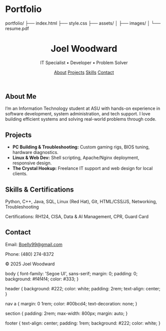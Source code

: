 # Portfolio
portfolio/ ├── index.html ├── style.css ├── assets/ │   ├── images/ │   └── resume.pdf
<!DOCTYPE html>
<html lang="en">
<head>
  <meta charset="UTF-8" />
  <meta name="viewport" content="width=device-width, initial-scale=1.0" />
  <title>Joel Woodward | IT Portfolio</title>
  <link rel="stylesheet" href="style.css" />
</head>
<body>
  <header>
    <h1>Joel Woodward</h1>
    <p>IT Specialist • Developer • Problem Solver</p>
    <nav>
      <a href="#about">About</a>
      <a href="#projects">Projects</a>
      <a href="#skills">Skills</a>
      <a href="#contact">Contact</a>
    </nav>
  </header>

  <section id="about">
    <h2>About Me</h2>
    <p>I’m an Information Technology student at ASU with hands-on experience in software development, system administration, and tech support. I love building efficient systems and solving real-world problems through code.</p>
  </section>

  <section id="projects">
    <h2>Projects</h2>
    <ul>
      <li><strong>PC Building & Troubleshooting:</strong> Custom gaming rigs, BIOS tuning, hardware diagnostics.</li>
      <li><strong>Linux & Web Dev:</strong> Shell scripting, Apache/Nginx deployment, responsive design.</li>
      <li><strong>The Crystal Hookup:</strong> Freelance IT support and web design for local clients.</li>
    </ul>
  </section>

  <section id="skills">
    <h2>Skills & Certifications</h2>
    <p>Python, C++, Java, SQL, Linux (Red Hat), Git, HTML/CSS/JS, Networking, Troubleshooting</p>
    <p>Certifications: RH124, CISA, Data & AI Management, CPR, Guard Card</p>
  </section>

  <section id="contact">
    <h2>Contact</h2>
    <p>Email: <a href="mailto:Boelly99@gmail.com">Boelly99@gmail.com</a></p>
    <p>Phone: (480) 274-8372</p>
  </section>

  <footer>
    <p>© 2025 Joel Woodward</p>
  </footer>
</body>
</html>
body {
  font-family: 'Segoe UI', sans-serif;
  margin: 0;
  padding: 0;
  background: #f4f4f4;
  color: #333;
}

header {
  background: #222;
  color: white;
  padding: 2rem;
  text-align: center;
}

nav a {
  margin: 0 1rem;
  color: #00bcd4;
  text-decoration: none;
}

section {
  padding: 2rem;
  max-width: 800px;
  margin: auto;
}

footer {
  text-align: center;
  padding: 1rem;
  background: #222;
  color: white;
}
